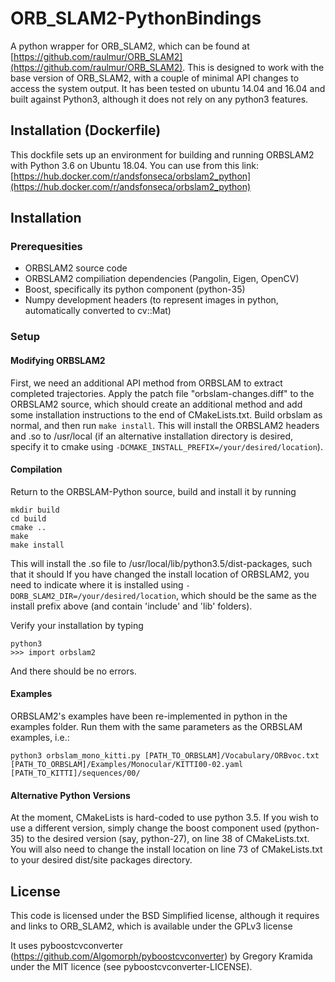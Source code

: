# ORB_SLAM2-PythonBindings
A python wrapper for ORB_SLAM2, which can be found at [https://github.com/raulmur/ORB_SLAM2](https://github.com/raulmur/ORB_SLAM2).
This is designed to work with the base version of ORB_SLAM2, with a couple of minimal API changes to access the system output.
It has been tested on ubuntu 14.04 and 16.04 and built against Python3, although it does not rely on any python3 features.

## Installation (Dockerfile)

This dockfile sets up an environment for building and running ORBSLAM2 with Python 3.6 on Ubuntu 18.04.
You can use from this link: [https://hub.docker.com/r/andsfonseca/orbslam2_python](https://hub.docker.com/r/andsfonseca/orbslam2_python)

## Installation

### Prerequesities

- ORBSLAM2 source code
- ORBSLAM2 compiliation dependencies (Pangolin, Eigen, OpenCV)
- Boost, specifically its python component (python-35)
- Numpy development headers (to represent images in python, automatically converted to cv::Mat)

### Setup

#### Modifying ORBSLAM2
First, we need an additional API method from ORBSLAM to extract completed trajectories.
Apply the patch file "orbslam-changes.diff" to the ORBSLAM2 source, which should create an additional method and add some installation instructions to the end of CMakeLists.txt.
Build orbslam as normal, and then run `make install`. This will install the ORBSLAM2 headers and .so to /usr/local
(if an alternative installation directory is desired, specify it to cmake using `-DCMAKE_INSTALL_PREFIX=/your/desired/location`).

#### Compilation
Return to the ORBSLAM-Python source, build and install it by running
```
mkdir build
cd build
cmake ..
make
make install
```
This will install the .so file to /usr/local/lib/python3.5/dist-packages, such that it should 
If you have changed the install location of ORBSLAM2, you need to indicate where it is installed using ``-DORB_SLAM2_DIR=/your/desired/location``,
which should be the same as the install prefix above (and contain 'include' and 'lib' folders).

Verify your installation by typing
```
python3
>>> import orbslam2
```
And there should be no errors.

#### Examples

ORBSLAM2's examples have been re-implemented in python in the examples folder.
Run them with the same parameters as the ORBSLAM examples, i.e.:
```
python3 orbslam_mono_kitti.py [PATH_TO_ORBSLAM]/Vocabulary/ORBvoc.txt [PATH_TO_ORBSLAM]/Examples/Monocular/KITTI00-02.yaml [PATH_TO_KITTI]/sequences/00/
```

#### Alternative Python Versions

At the moment, CMakeLists is hard-coded to use python 3.5. If you wish to use a different version, simply change the boost component used (python-35) to the desired version (say, python-27), on line 38 of CMakeLists.txt.
You will also need to change the install location on line 73 of CMakeLists.txt to your desired dist/site packages directory.

## License
This code is licensed under the BSD Simplified license, although it requires and links to ORB_SLAM2, which is available under the GPLv3 license

It uses pyboostcvconverter (https://github.com/Algomorph/pyboostcvconverter) by Gregory Kramida under the MIT licence (see pyboostcvconverter-LICENSE).

